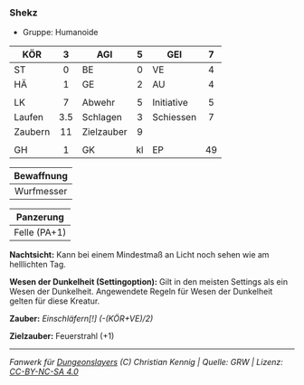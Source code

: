 ### Shekz

- Gruppe: Humanoide

| KÖR     |  3  | AGI        |  5  | GEI        |  7  |
| ------- | :-: | ---------- | :-: | ---------- | :-: |
| ST      |  0  | BE         |  0  | VE         |  4  |
| HÄ      |  1  | GE         |  2  | AU         |  4  |
|         |     |            |     |            |     |
| LK      |  7  | Abwehr     |  5  | Initiative |  5  |
| Laufen  | 3.5 | Schlagen   |  3  | Schiessen  |  7  |
| Zaubern | 11  | Zielzauber |  9  |            |     |
|         |     |            |     |            |     |
| GH      |  1  | GK         | kl  | EP         | 49  |

| Bewaffnung |
| :--------: |
| Wurfmesser |

|  Panzerung   |
| :----------: |
| Felle (PA+1) |

**Nachtsicht:** Kann bei einem Mindestmaß an Licht noch sehen wie am helllichten Tag.

**Wesen der Dunkelheit (Settingoption):** Gilt in den meisten Settings als ein Wesen der Dunkelheit. Angewendete Regeln für Wesen der Dunkelheit gelten für diese Kreatur.

**Zauber:** _Einschläfern[!] (-(KÖR+VE)/2)_

**Zielzauber:** Feuerstrahl (+1)

---

_Fanwerk für [Dungeonslayers](https://www.dungeonslayers.net/) (C) Christian Kennig | Quelle: GRW | Lizenz: [CC-BY-NC-SA 4.0](https://creativecommons.org/licenses/by-nc-sa/4.0/deed.de)_
